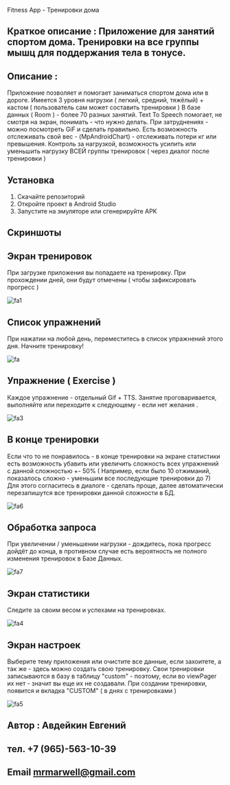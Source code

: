 Fitness App - Тренировки дома

## Краткое описание : Приложение для занятий спортом дома. Тренировки на все группы мышц для поддержания тела в тонусе.

## Описание : 
Приложение позволяет и помогает заниматься спортом дома или в дороге. Имеется 3 уровня нагрузки ( легкий, средний, тяжёлый) + кастом ( пользователь сам может составить тренировки )
В базе данных ( Room ) - более 70 разных занятий. Text To Speech помогает, не смотря на экран, понимать - что нужно делать. При затруднениях - можно посмотреть GiF и сделать правильно.
Есть возможность отслеживать свой вес - (MpAndroidChart) - отслеживать потери кг или превышения. Контроль за нагрузкой, возможность усилить или уменьшить нагрузку ВСЕЙ группы тренировок ( через диалог после тренировки ) 


## Установка 

1. Скачайте репозиторий
2. Откройте проект в Android Studio
3. Запустите на эмуляторе или сгенерируйте APK




## Скриншоты 

## Экран тренировок 

При загрузке приложения вы попадаете на тренировку. При прохождении дней, они будут отмечены ( чтобы зафиксировать прогресс )

![fa1](https://github.com/user-attachments/assets/7abffa8e-4fab-449c-b42d-84a3de2d18d6)


## Список упражнений

При нажатии на любой день, переместитесь в список упражнений этого дня. Начните тренировку!


![fa](https://github.com/user-attachments/assets/22ad1821-33f6-4c4b-bee4-5638fc0cd8b0)


## Упражнение ( Exercise ) 

Каждое упражнение - отдельный Gif + TTS. Занятие проговаривается, выполняйте или переходите к следующему - если нет желания .

![fa3](https://github.com/user-attachments/assets/64f2ae3f-897f-4260-a9e6-8bc36486b8f8)



## В конце тренировки 
Если что то не понравилось - в конце тренировки на экране статистики есть возможность убавить или увеличить сложность всех упражнений с данной сложностью +- 50%
( Например, если было 10 отжиманий, показалось сложно - уменьшим все последующие тренировки до 7) 
Для этого согласитесь в диалоге - сделать проще, далее автоматически перезапишутся все тренировки данной сложности в БД.

![fa6](https://github.com/user-attachments/assets/0e8ffc7e-977f-4316-959a-6c407345fd3d)




## Обработка запроса

При увеличении / уменьшении нагрузки - дождитесь, пока прогресс дойдёт до конца, в противном случае есть вероятность не полного изменения тренировок в Базе Данных.

![fa7](https://github.com/user-attachments/assets/63fa9683-803f-4d2a-81c8-c905038f3a1b)



## Экран статистики


Следите за своим весом и успехами на тренировках.


![fa4](https://github.com/user-attachments/assets/06efee1c-4574-48ac-8b43-526c9ed2b926)


## Экран настроек


Выберите тему приложения или очистите все данные, если захоитете, а так же - здесь можно создать свою тренировку.
Свои тренировки записываются в базу в таблицу "custom" - поэтому, если во viewPager их нет - значит вы еще их не создавали. 
При создании тренировки, появится и вкладка "CUSTOM" ( в днях с тренировками )



![fa5](https://github.com/user-attachments/assets/5e5c4a02-14c1-41fb-aeb0-94304171061f)





## Автор : Авдейкин Евгений
## тел. +7 (965)-563-10-39 
## Email mrmarwell@gmail.com
